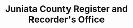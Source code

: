 ---
layout: repo
title: "Juniata County Register and Recorder's Office"
id: 14520
permalink: repos/14520/
---
